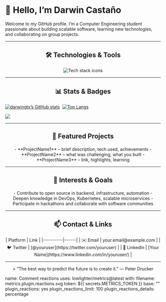 <p align="center">
  <h1>👋 Hello, I’m Darwin Castaño</h1>
  <p>Welcome to my GitHub profile. I’m a Computer Engineering student passionate about building scalable software, learning new technologies, and collaborating on group projects.</p>
</p>

---
## <p align="center">🛠️ Technologies & Tools</p>
<p align="center">
  <img src="https://skillicons.dev/icons?i=python,java,typescript,react,spring,aws,gcp,mongodb,postgresql,vscode,arduino,blender,html,css,linux,nestjs,notion,postman,pnpm,prisma,supabase,vite,webstorm&theme=dark" alt="Tech stack icons" />
</p>

---




## <p align="center">📊 Stats & Badges</p>


[![darwingtx’s GitHub stats](https://github-readme-stats.ujwalkandi.vercel.app/api?username=darwingtx&count_private=true&show_icons=true&theme=blue-green&hide_rank=false&hide=stars&include_all_commits=true)](https://github.com/darwingtx?tab=repositories)&nbsp;&nbsp;[![Top Langs](https://github-readme-stats.ujwalkandi.vercel.app/api/top-langs/?username=darwingtx&layout=compact&langs_count=6&theme=blue-green)](https://github.com/darwingtx)
 
![](https://komarev.com/ghpvc/?username=darwingtx&color=blue)


---

## <p align="center">🚀 Featured Projects</p>

<p align="center">
- **ProjectName1** – brief description, tech used, achievements  
- **ProjectName2** – what was challenging, what you built  
- **ProjectName3** – link, highlights, learning  
</p>

---

## <p align="center">🎯 Interests & Goals</p>

<p align="center">
- Contribute to open source in backend, infrastructure, automation  
- Deepen knowledge in DevOps, Kubernetes, scalable microservices  
- Participate in hackathons and collaborate with software communities  
</p>

---

## <p align="center">📫 Contact & Links</p>

<p align="center">
| Platform | Link |
|----------|------|
| ✉️ Email | your.email@example.com |
| 🐦 Twitter | [@youruser](https://twitter.com/youruser) |
| 🔗 LinkedIn | [Your Name](https://www.linkedin.com/in/youruser/) |
</p>

---

<p align="center">
> “The best way to predict the future is to create it.” — Peter Drucker  
</p>

name: Comment reactions
uses: lowlighter/metrics@latest
with:
  filename: metrics.plugin.reactions.svg
  token: ${{ secrets.METRICS_TOKEN }}
  base: ""
  plugin_reactions: yes
  plugin_reactions_limit: 100
  plugin_reactions_details: percentage

